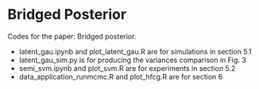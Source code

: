 # Bridged Posterior

Codes for the paper: Bridged posterior.

- latent_gau.ipynb and plot_latent_gau.R are for simulations in section 5.1
- latent_gau_sim.py is for producing the variances comparison in Fig. 3
- semi_svm.ipynb and plot_svm.R are for experiments in section 5.2
- data_application_runmcmc.R and plot_hfcg.R are for section 6